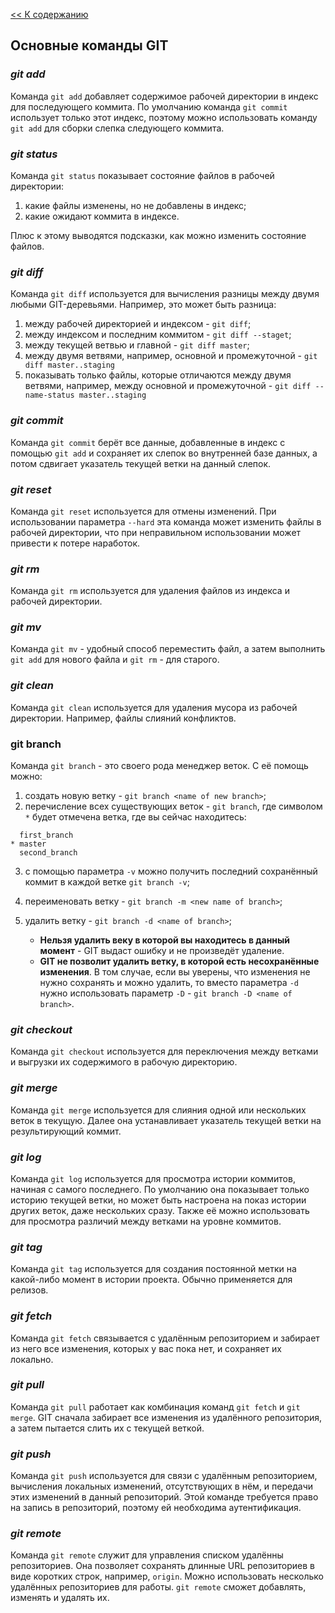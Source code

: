 [<< К содержанию](./readme.md)

## Основные команды GIT

### *git add*

Команда `git add` добавляет содержимое рабочей директории в индекс для последующего коммита. По умолчанию команда `git commit` использует только этот индекс, поэтому можно использовать команду `git add` для сборки слепка следующего коммита.

### *git status*

Команда `git status` показывает состояние файлов в рабочей директории:
1. какие файлы изменены, но не добавлены в индекс;
2. какие ожидают коммита в индексе.

Плюс к этому выводятся подсказки, как можно изменить состояние файлов.

### *git diff*

Команда `git diff` используется для вычисления разницы между двумя любыми GIT-деревьями. Например, это может быть разница:
1. между рабочей директорией и индексом - `git diff`;
2. между индексом и последним коммитом - `git diff --staget`;
3. между текущей ветвью и главной - `git diff master`;
4. между двумя ветвями, например, основной и промежуточной - `git diff master..staging`
5. показывать только файлы, которые отличаются между двумя ветвями, например, между основной и промежуточной - `git diff --name-status master..staging`

### *git commit*

Команда `git commit` берёт все данные, добавленные в индекс с помощью `git add` и сохраняет их слепок во внутренней базе данных, а потом сдвигает указатель текущей ветки на данный слепок.

### *git reset*

Команда `git reset` используется для отмены изменений. При использовании параметра `--hard` эта команда может изменить файлы в рабочей директории, что при неправильном использовании может привести к потере наработок.

### *git rm*

Команда `git rm` используется для удаления файлов из индекса и рабочей директории.

### *git mv*

Команда `git mv` - удобный способ переместить файл, а затем выполнить `git add` для нового файла и `git rm` - для старого.

### *git clean*

Команда `git clean` используется для удаления мусора из рабочей директории. Например, файлы слияний конфликтов.

### git branch

Команда `git branch` - это своего рода менеджер веток. С её помощь можно:
1. создать новую ветку - `git branch <name of new branch>`;
2. перечисление всех существующих веток - `git branch`, где символом `*` будет отмечена ветка, где вы сейчас находитесь:

```bash=
  first_branch
* master
  second_branch
```
3. с помощью параметра `-v` можно получить последний сохранённый коммит в каждой ветке `git branch -v`;
4. переименовать ветку - `git branch -m <new name of branch>`;
5. удалить ветку - `git branch -d <name of branch>`;

    - **Нельзя удалить веку в которой вы находитесь в данный момент** - GIT выдаст ошибку и не произведёт удаление.
    - **GIT не позволит удалить ветку, в которой есть несохранённые изменения**. В том случае, если вы уверены, что изменения не нужно сохранять и можно удалить, то вместо параметра `-d` нужно использовать параметр `-D` - `git branch -D <name of branch>`.

### *git checkout*

Команда `git checkout` используется для переключения между ветками и выгрузки их содержимого в рабочую директорию.

### *git merge*

Команда `git merge` используется для слияния одной или нескольких веток в текущую. Далее она устанавливает указатель текущей ветки на результирующий коммит.

### *git log*

Команда `git log` используется для просмотра истории коммитов, начиная с самого последнего. По умолчанию она показывает только историю текущей ветки, но может быть настроена на показ истории других веток, даже нескольких сразу. Также её можно использовать для просмотра различий между ветками на уровне коммитов.

### *git tag*

Команда `git tag` используется для создания постоянной метки на какой-либо момент в истории проекта. Обычно применяется для релизов.

### *git fetch*

Команда `git fetch` связывается с удалённым репозиторием и забирает из него все изменения, которых у вас пока нет, и сохраняет их локально.

### *git pull*

Команда `git pull` работает как комбинация команд `git fetch` и `git merge`. GIT сначала забирает все изменения из удалённого репозитория, а затем пытается слить их с текущей веткой.

### *git push*

Команда `git push` используется для связи с удалённым репозиторием, вычисления локальных изменений, отсутствующих в нём, и передачи этих изменений в данный репозиторий. Этой команде требуется право на запись в репозиторий, поэтому ей необходима аутентификация.

### *git remote*

Команда `git remote` служит для управления списком удалённы репозиториев. Она позволяет сохранять длинные URL репозиториев в виде коротких строк, например, `origin`. Можно использовать несколько удалённых репозиториев для работы. `git remote` сможет добавлять, изменять и удалять их.

